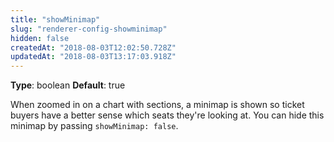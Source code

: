 ```yaml
---
title: "showMinimap"
slug: "renderer-config-showminimap"
hidden: false
createdAt: "2018-08-03T12:02:50.728Z"
updatedAt: "2018-08-03T13:17:03.918Z"
---
```

**Type**: boolean
**Default**: true

When zoomed in on a chart with sections, a minimap is shown so ticket buyers have a better sense which seats they&#39;re looking at. You can hide this minimap by passing `showMinimap: false`.
